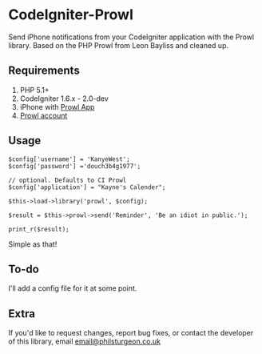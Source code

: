 CodeIgniter-Prowl
=================

Send iPhone notifications from your CodeIgniter application with the Prowl library.
Based on the PHP Prowl from Leon Bayliss and cleaned up.


Requirements
------------

1. PHP 5.1+
2. CodeIgniter 1.6.x - 2.0-dev
3. iPhone with [Prowl App](http://itunes.apple.com/app/prowl-growl-client/id320876271?mt=8)
3. [Prowl account](https://prowl.weks.net/register.php)


Usage
-----

	$config['username'] = 'KanyeWest';
	$config['password'] ='douch3b4g1977';
	
	// optional. Defaults to CI Prowl
	$config['application'] = "Kayne's Calender";
	
	$this->load->library('prowl', $config);
	
	$result = $this->prowl->send('Reminder', 'Be an idiot in public.');
	
	print_r($result);

Simple as that! 


To-do
-----

I'll add a config file for it at some point.


Extra
-----

If you'd like to request changes, report bug fixes, or contact
the developer of this library, email <email@philsturgeon.co.uk>